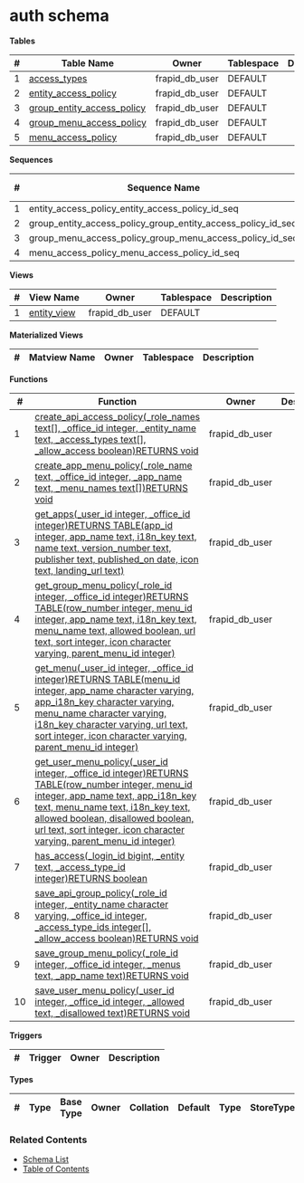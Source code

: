 # auth schema

**Tables**

| # | Table Name | Owner | Tablespace | Description |
| --- | --- | --- | --- | --- |
| 1 | [access_types](../tables/auth/access_types.md) | frapid_db_user | DEFAULT |  |
| 2 | [entity_access_policy](../tables/auth/entity_access_policy.md) | frapid_db_user | DEFAULT |  |
| 3 | [group_entity_access_policy](../tables/auth/group_entity_access_policy.md) | frapid_db_user | DEFAULT |  |
| 4 | [group_menu_access_policy](../tables/auth/group_menu_access_policy.md) | frapid_db_user | DEFAULT |  |
| 5 | [menu_access_policy](../tables/auth/menu_access_policy.md) | frapid_db_user | DEFAULT |  |



**Sequences**

| # | Sequence Name | Owner | Data Type | Start Value | Increment | Description |
| --- | --- | --- | --- | --- | --- | --- |
| 1 | entity_access_policy_entity_access_policy_id_seq | frapid_db_user | bigint | 1 | 1 |  |
| 2 | group_entity_access_policy_group_entity_access_policy_id_seq | frapid_db_user | bigint | 1 | 1 |  |
| 3 | group_menu_access_policy_group_menu_access_policy_id_seq | frapid_db_user | bigint | 1 | 1 |  |
| 4 | menu_access_policy_menu_access_policy_id_seq | frapid_db_user | bigint | 1 | 1 |  |


**Views**

| # | View Name | Owner | Tablespace | Description |
| --- | --- | --- | --- | --- |
| 1 | [entity_view](../views/auth/entity_view.md) | frapid_db_user | DEFAULT |  |



**Materialized Views**

| # | Matview Name | Owner | Tablespace | Description |
| --- | --- | --- | --- | --- |



**Functions**

| # | Function | Owner | Description |
| --- | --- | --- | --- |
| 1 | [create_api_access_policy(_role_names text[], _office_id integer, _entity_name text, _access_types text[], _allow_access boolean)RETURNS void](../functions/auth/create_api_access_policy-4455171.md) | frapid_db_user |  |
| 2 | [create_app_menu_policy(_role_name text, _office_id integer, _app_name text, _menu_names text[])RETURNS void](../functions/auth/create_app_menu_policy-4455172.md) | frapid_db_user |  |
| 3 | [get_apps(_user_id integer, _office_id integer)RETURNS TABLE(app_id integer, app_name text, i18n_key text, name text, version_number text, publisher text, published_on date, icon text, landing_url text)](../functions/auth/get_apps-4455173.md) | frapid_db_user |  |
| 4 | [get_group_menu_policy(_role_id integer, _office_id integer)RETURNS TABLE(row_number integer, menu_id integer, app_name text, i18n_key text, menu_name text, allowed boolean, url text, sort integer, icon character varying, parent_menu_id integer)](../functions/auth/get_group_menu_policy-4455174.md) | frapid_db_user |  |
| 5 | [get_menu(_user_id integer, _office_id integer)RETURNS TABLE(menu_id integer, app_name character varying, app_i18n_key character varying, menu_name character varying, i18n_key character varying, url text, sort integer, icon character varying, parent_menu_id integer)](../functions/auth/get_menu-4455175.md) | frapid_db_user |  |
| 6 | [get_user_menu_policy(_user_id integer, _office_id integer)RETURNS TABLE(row_number integer, menu_id integer, app_name text, app_i18n_key text, menu_name text, i18n_key text, allowed boolean, disallowed boolean, url text, sort integer, icon character varying, parent_menu_id integer)](../functions/auth/get_user_menu_policy-4455176.md) | frapid_db_user |  |
| 7 | [has_access(_login_id bigint, _entity text, _access_type_id integer)RETURNS boolean](../functions/auth/has_access-4455177.md) | frapid_db_user |  |
| 8 | [save_api_group_policy(_role_id integer, _entity_name character varying, _office_id integer, _access_type_ids integer[], _allow_access boolean)RETURNS void](../functions/auth/save_api_group_policy-4455178.md) | frapid_db_user |  |
| 9 | [save_group_menu_policy(_role_id integer, _office_id integer, _menus text, _app_name text)RETURNS void](../functions/auth/save_group_menu_policy-4455179.md) | frapid_db_user |  |
| 10 | [save_user_menu_policy(_user_id integer, _office_id integer, _allowed text, _disallowed text)RETURNS void](../functions/auth/save_user_menu_policy-4455180.md) | frapid_db_user |  |



**Triggers**

| # | Trigger | Owner | Description |
| --- | --- | --- | --- |



**Types**

| # | Type | Base Type | Owner | Collation | Default | Type | StoreType | NotNull | Description |
| --- | --- | --- | --- | --- | --- | --- | --- | --- | --- |


### Related Contents
* [Schema List](../schemas.md)
* [Table of Contents](../../README.md)